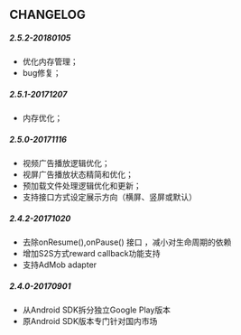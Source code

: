 ## CHANGELOG

##### 2.5.2-20180105
* 优化内存管理；
* bug修复；

##### 2.5.1-20171207
* 内存优化；

##### 2.5.0-20171116
* 视频广告播放逻辑优化；
* 视屏广告播放状态精简和优化；
* 预加载文件处理逻辑优化和更新；
* 支持接口方式设定展示方向（横屏、竖屏或默认）

##### 2.4.2-20171020
* 去除onResume(),onPause() 接口 ，减小对生命周期的依赖
* 增加S2S方式reward callback功能支持
* 支持AdMob adapter

##### 2.4.0-20170901
* 从Android SDK拆分独立Google Play版本
* 原Android SDK版本专门针对国内市场

